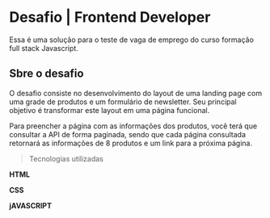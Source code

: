 # Desafio | Frontend Developer

Essa é uma solução para o teste de vaga de emprego do curso formação full stack Javascript.

## Sbre o desafio

O desafio consiste no desenvolvimento do layout de uma landing page com uma grade de produtos e um formulário de newsletter. Seu principal objetivo é transformar este layout em uma página funcional.

Para preencher a página com as informações dos produtos, você terá que consultar a API de forma paginada, sendo que cada página consultada retornará as informações de 8 produtos e um link para a próxima página.

> Tecnologias utilizadas

**HTML**

**CSS**

**jAVASCRIPT**

